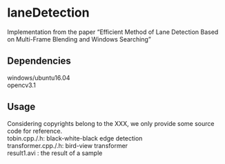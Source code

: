 # laneDetection
Implementation from the paper “Efficient Method of Lane Detection Based on Multi-Frame Blending and Windows Searching”

## Dependencies
windows/ubuntu16.04<br>
opencv3.1<br>

## Usage
Considering copyrights belong to the XXX, we only provide some source code for reference.<br>
tobin.cpp./.h:       black-white-black edge detection<br>
transformer.cpp./.h: bird-view transformer<br>
result1.avi :        the result of a sample<br>
